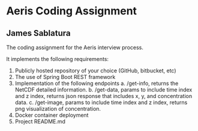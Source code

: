 # Aeris Coding Assignment
## James Sablatura

The coding assignment for the Aeris interview process.

It implements the following requirements:

1. Publicly hosted repository of your choice (GitHub, bitbucket, etc)
2. The use of Spring Boot REST framework
3. Implementation of the following endpoints
   a. /get-info, returns the NetCDF detailed information.
   b. /get-data, params to include time index and z index, returns json response that
   includes x, y, and concentration data.
   c. /get-image, params to include time index and z index, returns png visualization of
   concentration.
4. Docker container deployment
5. Project README.md




